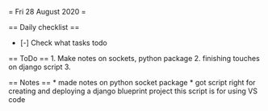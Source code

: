 = Fri 28 August 2020 =

== Daily checklist ==

* [-] Check what tasks todo

== ToDo ==
    1. Make notes on sockets, python package
	2. finishing touches on django script
	3. 

== Notes ==
	* made notes on python socket package
    * got script right for creating and deploying a django blueprint project this script is for using VS code

